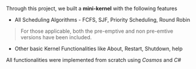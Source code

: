 

Through this project, we built a **mini-kernel** with the following features

- All Scheduling Algorithms - FCFS, SJF, Priority Scheduling, Round Robin
> For those applicable, both the pre-emptive and non pre-emtive versions have been included.
- Other basic Kernel Functionalities like About, Restart, Shutdown, help

All functionalities were implemented from scratch using _Cosmos_ and _C#_
